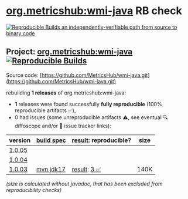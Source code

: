 [org.metricshub:wmi-java](https://central.sonatype.com/artifact/org.metricshub/wmi-java/versions) RB check
=======

[![Reproducible Builds](https://reproducible-builds.org/images/logos/rb.svg) an independently-verifiable path from source to binary code](https://reproducible-builds.org/)

## Project: [org.metricshub:wmi-java](https://central.sonatype.com/artifact/org.metricshub/wmi-java/versions) [![Reproducible Builds](https://img.shields.io/endpoint?url=https://raw.githubusercontent.com/jvm-repo-rebuild/reproducible-central/master/content/org/metricshub/wmi-java/badge.json)](https://github.com/jvm-repo-rebuild/reproducible-central/blob/master/content/org/metricshub/wmi-java/README.md)

Source code: [https://github.com/MetricsHub/wmi-java.git](https://github.com/MetricsHub/wmi-java.git)

rebuilding **1 releases** of org.metricshub:wmi-java:
- **1** releases were found successfully **fully reproducible** (100% reproducible artifacts :white_check_mark:),
- 0 had issues (some unreproducible artifacts :warning:, see eventual :mag: diffoscope and/or :memo: issue tracker links):

| version | [build spec](/BUILDSPEC.md) | [result](https://reproducible-builds.org/docs/jvm/): reproducible? | size |
| -- | --------- | ------ | -- |
| [1.0.05](https://central.sonatype.com/artifact/org.metricshub/wmi-java/1.0.05/pom) | | | |
| [1.0.04](https://central.sonatype.com/artifact/org.metricshub/wmi-java/1.0.04/pom) | | | |
| [1.0.03](https://central.sonatype.com/artifact/org.metricshub/wmi-java/1.0.03/pom) | [mvn jdk17](wmi-java-1.0.03.buildspec) | [result](wmi-java-1.0.03.buildinfo): [3 :white_check_mark: ](wmi-java-1.0.03.buildcompare) | 140K |

<i>(size is calculated without javadoc, that has been excluded from reproducibility checks)</i>
